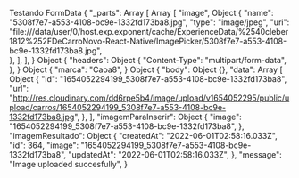 Testando
FormData {
  "_parts": Array [
    Array [
      "image",
      Object {
        "name": "5308f7e7-a553-4108-bc9e-1332fd173ba8.jpg",
        "type": "image/jpeg",
        "uri": "file:///data/user/0/host.exp.exponent/cache/ExperienceData/%2540cleber1812%252FDeCarroNovo-React-Native/ImagePicker/5308f7e7-a553-4108-bc9e-1332fd173ba8.jpg",      
      },
    ],
  ],
}
Object {
  "headers": Object {
    "Content-Type": "multipart/form-data",
  },
}
Object {
  "marca": "Caoa8",
}
Object {
  "body": Object {},
  "data": Array [
    Object {
      "id": "1654052294199_5308f7e7-a553-4108-bc9e-1332fd173ba8",
      "url": "http://res.cloudinary.com/dd6rpe5b4/image/upload/v1654052295/public/upload/carros/1654052294199_5308f7e7-a553-4108-bc9e-1332fd173ba8.jpg",
    },
  ],
  "imagemParaInserir": Object {
    "image": "1654052294199_5308f7e7-a553-4108-bc9e-1332fd173ba8",
  },
  "imagemResultado": Object {
    "createdAt": "2022-06-01T02:58:16.033Z",
    "id": 364,
    "image": "1654052294199_5308f7e7-a553-4108-bc9e-1332fd173ba8",
    "updatedAt": "2022-06-01T02:58:16.033Z",
  },
  "message": "Image uploaded succesfully",
}
